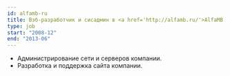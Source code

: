 ```yaml
---
id: alfamb-ru
title: Вэб-разработчик и сисадмин в <a href='http://alfamb.ru/'>AlfaMB.ru</a>, Россия
type: job
start: "2008-12"
end: "2013-06"
---
```


*   Администрирование сети и серверов компании.
*   Разработка и поддержка сайта компании.
